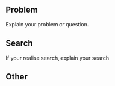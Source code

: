 <Please write your issue in English or French>

## Problem
Explain your problem or question.

## Search
If your realise search, explain your search

## Other
